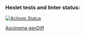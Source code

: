### Hexlet tests and linter status:
[![Actions Status](https://github.com/HeybeHonest/frontend-project-46/workflows/hexlet-check/badge.svg)](https://github.com/HeybeHonest/frontend-project-46/actions)

<a href=https://asciinema.org/a/kBFDHQkQOs3vLamLggnsMS7iB>Asciinema genDiff</a>